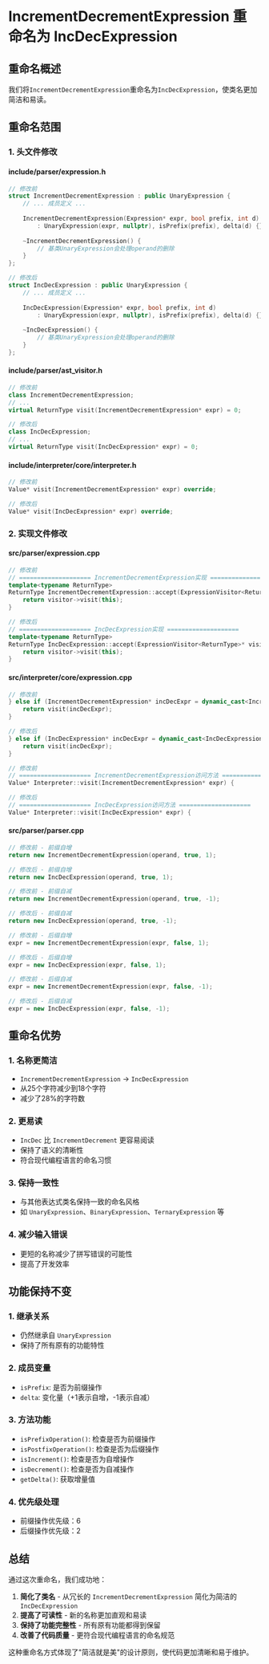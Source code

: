 # IncrementDecrementExpression 重命名为 IncDecExpression

## 重命名概述

我们将`IncrementDecrementExpression`重命名为`IncDecExpression`，使类名更加简洁和易读。

## 重命名范围

### 1. 头文件修改

#### include/parser/expression.h
```cpp
// 修改前
struct IncrementDecrementExpression : public UnaryExpression {
    // ... 成员定义 ...
    
    IncrementDecrementExpression(Expression* expr, bool prefix, int d)
        : UnaryExpression(expr, nullptr), isPrefix(prefix), delta(d) {}
    
    ~IncrementDecrementExpression() {
        // 基类UnaryExpression会处理operand的删除
    }
};

// 修改后
struct IncDecExpression : public UnaryExpression {
    // ... 成员定义 ...
    
    IncDecExpression(Expression* expr, bool prefix, int d)
        : UnaryExpression(expr, nullptr), isPrefix(prefix), delta(d) {}
    
    ~IncDecExpression() {
        // 基类UnaryExpression会处理operand的删除
    }
};
```

#### include/parser/ast_visitor.h
```cpp
// 修改前
class IncrementDecrementExpression;
// ...
virtual ReturnType visit(IncrementDecrementExpression* expr) = 0;

// 修改后
class IncDecExpression;
// ...
virtual ReturnType visit(IncDecExpression* expr) = 0;
```

#### include/interpreter/core/interpreter.h
```cpp
// 修改前
Value* visit(IncrementDecrementExpression* expr) override;

// 修改后
Value* visit(IncDecExpression* expr) override;
```

### 2. 实现文件修改

#### src/parser/expression.cpp
```cpp
// 修改前
// ==================== IncrementDecrementExpression实现 ====================
template<typename ReturnType>
ReturnType IncrementDecrementExpression::accept(ExpressionVisitor<ReturnType>* visitor) {
    return visitor->visit(this);
}

// 修改后
// ==================== IncDecExpression实现 ====================
template<typename ReturnType>
ReturnType IncDecExpression::accept(ExpressionVisitor<ReturnType>* visitor) {
    return visitor->visit(this);
}
```

#### src/interpreter/core/expression.cpp
```cpp
// 修改前
} else if (IncrementDecrementExpression* incDecExpr = dynamic_cast<IncrementDecrementExpression*>(expr)) {
    return visit(incDecExpr);
}

// 修改后
} else if (IncDecExpression* incDecExpr = dynamic_cast<IncDecExpression*>(expr)) {
    return visit(incDecExpr);
}

// 修改前
// ==================== IncrementDecrementExpression访问方法 ====================
Value* Interpreter::visit(IncrementDecrementExpression* expr) {

// 修改后
// ==================== IncDecExpression访问方法 ====================
Value* Interpreter::visit(IncDecExpression* expr) {
```

#### src/parser/parser.cpp
```cpp
// 修改前 - 前缀自增
return new IncrementDecrementExpression(operand, true, 1);

// 修改后 - 前缀自增
return new IncDecExpression(operand, true, 1);

// 修改前 - 前缀自减
return new IncrementDecrementExpression(operand, true, -1);

// 修改后 - 前缀自减
return new IncDecExpression(operand, true, -1);

// 修改前 - 后缀自增
expr = new IncrementDecrementExpression(expr, false, 1);

// 修改后 - 后缀自增
expr = new IncDecExpression(expr, false, 1);

// 修改前 - 后缀自减
expr = new IncrementDecrementExpression(expr, false, -1);

// 修改后 - 后缀自减
expr = new IncDecExpression(expr, false, -1);
```

## 重命名优势

### 1. **名称更简洁**
- `IncrementDecrementExpression` → `IncDecExpression`
- 从25个字符减少到18个字符
- 减少了28%的字符数

### 2. **更易读**
- `IncDec` 比 `IncrementDecrement` 更容易阅读
- 保持了语义的清晰性
- 符合现代编程语言的命名习惯

### 3. **保持一致性**
- 与其他表达式类名保持一致的命名风格
- 如 `UnaryExpression`、`BinaryExpression`、`TernaryExpression` 等

### 4. **减少输入错误**
- 更短的名称减少了拼写错误的可能性
- 提高了开发效率

## 功能保持不变

### 1. **继承关系**
- 仍然继承自 `UnaryExpression`
- 保持了所有原有的功能特性

### 2. **成员变量**
- `isPrefix`: 是否为前缀操作
- `delta`: 变化量（+1表示自增，-1表示自减）

### 3. **方法功能**
- `isPrefixOperation()`: 检查是否为前缀操作
- `isPostfixOperation()`: 检查是否为后缀操作
- `isIncrement()`: 检查是否为自增操作
- `isDecrement()`: 检查是否为自减操作
- `getDelta()`: 获取增量值

### 4. **优先级处理**
- 前缀操作优先级：6
- 后缀操作优先级：2

## 总结

通过这次重命名，我们成功地：

1. **简化了类名** - 从冗长的 `IncrementDecrementExpression` 简化为简洁的 `IncDecExpression`
2. **提高了可读性** - 新的名称更加直观和易读
3. **保持了功能完整性** - 所有原有功能都得到保留
4. **改善了代码质量** - 更符合现代编程语言的命名规范

这种重命名方式体现了"简洁就是美"的设计原则，使代码更加清晰和易于维护。
